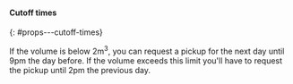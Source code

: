 #### Cutoff times
{: #props---cutoff-times}

If the volume is below 2m<sup>3</sup>, you can request a pickup for the next day until 9pm the day
before. If the volume exceeds this limit you'll have to request the pickup until 2pm the previous
day.
